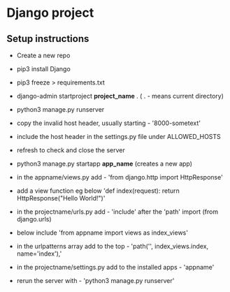 # Django project

## Setup instructions

- Create a new repo
- pip3 install Django
- pip3 freeze > requirements.txt
- django-admin startproject **project_name** . ( . - means current directory)
- python3 manage.py runserver

- copy the invalid host header, usually starting - '8000-sometext'
- include the host header in the settings.py file under ALLOWED_HOSTS
- refresh to check and close the server

- python3 manage.py startapp **app_name** (creates a new app)

- in the appname/views.py add - 'from django.http import HttpResponse'
- add a view function eg below
'def index(request):
    return HttpResponse("Hello World!")'

- in the projectname/urls.py add - 'include' after the 'path' import (from django.urls)
- below include 'from appname import views as index_views'
- in the urlpatterns array add to the top - 'path('', index_views.index, name='index'),'
- in the projectname/settings.py add to the installed apps - 'appname'
- rerun the server with - 'python3 manage.py runserver'